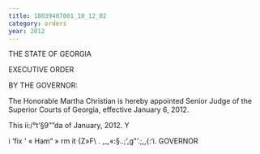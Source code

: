 ```yaml
---
title: 18039407001_10_12_02
category: orders
year: 2012
---
```

 

THE STATE OF GEORGIA

EXECUTIVE ORDER

BY THE GOVERNOR:

The Honorable Martha Christian is hereby appointed Senior
Judge of the Superior Courts of Georgia, effective January 6,
2012.

This ii:/°t’§9””da of January, 2012.
Y

  

i ‘fix ' « Ham“ » rm
it  {Z»F\ . ,_,«:§..;’,g"’.;,,{:‘i.
GOVERNOR

